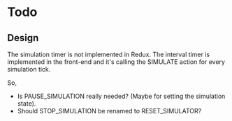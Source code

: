 # Todo

## Design

The simulation timer is not implemented in Redux. The interval timer is implemented
in the front-end and it's calling the SIMULATE action for every simulation tick.

So,

- Is PAUSE_SIMULATION really needed? (Maybe for setting the simulation state).
- Should STOP_SIMULATION be renamed to RESET_SIMULATOR?
